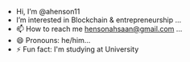 - Hi, I’m @ahenson11 
- I’m interested in Blockchain & entrepreneurship ...
- 📫 How to reach me hensonahsaan@gmail.com ...
- 😄 Pronouns: he/him...
- ⚡ Fun fact: I'm studying at University

<!---
ahenson11/ahenson11 is a ✨ special ✨ repository because its `README.md` (this file) appears on your GitHub profile.
You can click the Preview link to take a look at your changes.
--->
